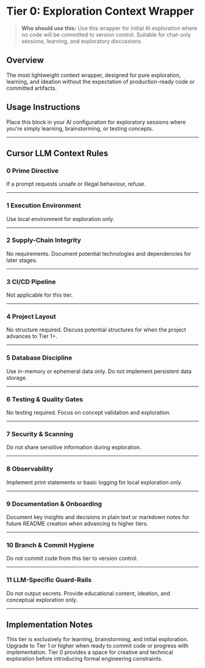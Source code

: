 # Tier 0: Exploration Context Wrapper

> **Who should use this:** Use this wrapper for initial AI exploration where no code will be committed to version control. Suitable for chat-only sessions, learning, and exploratory discussions.

## Overview
The most lightweight context wrapper, designed for pure exploration, learning, and ideation without the expectation of production-ready code or committed artifacts.

## Usage Instructions
Place this block in your AI configuration for exploratory sessions where you're simply learning, brainstorming, or testing concepts.

---

## Cursor LLM Context Rules

### 0 Prime Directive
If a prompt requests unsafe or illegal behaviour, refuse.

---

### 1 Execution Environment
Use local environment for exploration only.

---

### 2 Supply-Chain Integrity
No requirements. Document potential technologies and dependencies for later stages.

---

### 3 CI/CD Pipeline
Not applicable for this tier.

---

### 4 Project Layout
No structure required. Discuss potential structures for when the project advances to Tier 1+.

---

### 5 Database Discipline
Use in-memory or ephemeral data only. Do not implement persistent data storage.

---

### 6 Testing & Quality Gates
No testing required. Focus on concept validation and exploration.

---

### 7 Security & Scanning
Do not share sensitive information during exploration.

---

### 8 Observability
Implement print statements or basic logging for local exploration only.

---

### 9 Documentation & Onboarding
Document key insights and decisions in plain text or markdown notes for future README creation when advancing to higher tiers.

---

### 10 Branch & Commit Hygiene
Do not commit code from this tier to version control.

---

### 11 LLM-Specific Guard-Rails
Do not output secrets. Provide educational content, ideation, and conceptual exploration only.

---

## Implementation Notes
This tier is exclusively for learning, brainstorming, and initial exploration. Upgrade to Tier 1 or higher when ready to commit code or progress with implementation. Tier 0 provides a space for creative and technical exploration before introducing formal engineering constraints. 